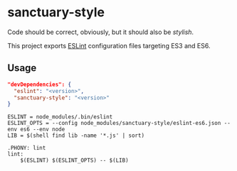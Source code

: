 # sanctuary-style

Code should be correct, obviously, but it should also be *stylish*.

This project exports [ESLint][1] configuration files targeting ES3 and ES6.

## Usage

```json
"devDependencies": {
  "eslint": "<version>",
  "sanctuary-style": "<version>"
}
```

```make
ESLINT = node_modules/.bin/eslint
ESLINT_OPTS = --config node_modules/sanctuary-style/eslint-es6.json --env es6 --env node
LIB = $(shell find lib -name '*.js' | sort)

.PHONY: lint
lint:
	$(ESLINT) $(ESLINT_OPTS) -- $(LIB)
```


[1]: https://eslint.org/
